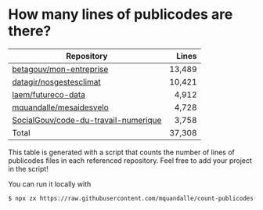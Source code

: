# How many lines of publicodes are there?

<!--table:start-->
| Repository | Lines |
| --- | --: |
| [betagouv/mon-entreprise](https://github.com/betagouv/mon-entreprise/tree/master/modele-social/règles) | 13,489 |
| [datagir/nosgestesclimat](https://github.com/datagir/nosgestesclimat/tree/master/data) | 10,421 |
| [laem/futureco-data](https://github.com/laem/futureco-data/tree/master/) | 4,912 |
| [mquandalle/mesaidesvelo](https://github.com/mquandalle/mesaidesvelo/tree/master/src) | 4,728 |
| [SocialGouv/code-du-travail-numerique](https://github.com/SocialGouv/code-du-travail-numerique/tree/master/packages/code-du-travail-modeles/src/modeles) | 3,758 |
| Total | 37,308 |
<!--table:end-->

This table is generated with a script that counts the number of lines of publicodes files in each referenced repository. Feel free to add your project in the script!

You can run it locally with

```sh
$ npx zx https://raw.githubusercontent.com/mquandalle/count-publicodes-lines/master/count-publicodes-lines.mjs
```
